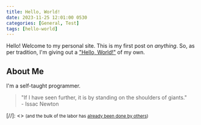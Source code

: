```yaml
---
title: Hello, World!
date: 2023-11-25 12:01:00 0530
categories: [General, Test]
tags: [hello-world]
---
```

Hello! Welcome to my personal site. This is my first post on _anything_. So, as per tradition, I'm giving out a ["Hello, World!"](/context/hello-world) of my own.

## About Me

I'm a self-taught programmer.
> "If I have seen further, it is by standing on the shoulders of giants."<br>
> \- Issac Newton


[//]: <> <small>(and the bulk of the labor has [already been done by others](https://en.wikipedia.org/wiki/Standing_on_the_shoulders_of_giants '"If I have seen further, it is by standing on the shoulders of giants."'))</small>